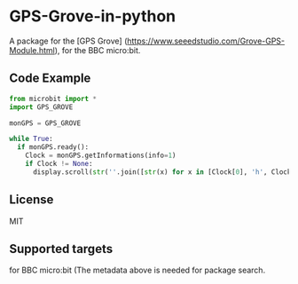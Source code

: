 # GPS-Grove-in-python
A package for the [GPS Grove] (https://www.seeedstudio.com/Grove-GPS-Module.html), for the BBC micro:bit.


## Code Example
```Python
from microbit import *
import GPS_GROVE

monGPS = GPS_GROVE

while True:
  if monGPS.ready():
    Clock = monGPS.getInformations(info=1)
    if Clock != None:
      display.scroll(str(''.join([str(x) for x in [Clock[0], 'h', Clock[1], 'm', Clock[2], 's']])))

```

## License
MIT

## Supported targets
for BBC micro:bit (The metadata above is needed for package search.
